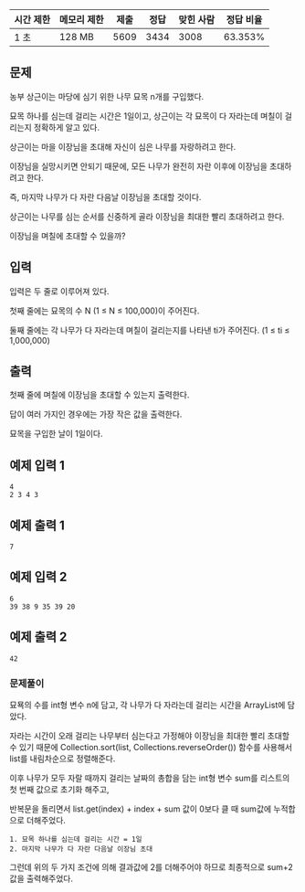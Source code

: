 | 시간 제한 | 메모리 제한 | 제출 | 정답 | 맞힌 사람 | 정답 비율 |
| --- | --- | --- | --- | --- | --- |
| 1 초 | 128 MB | 5609 | 3434 | 3008 | 63.353% |

## 문제

농부 상근이는 마당에 심기 위한 나무 묘목 n개를 구입했다. 

묘목 하나를 심는데 걸리는 시간은 1일이고, 상근이는 각 묘목이 다 자라는데 며칠이 걸리는지 정확하게 알고 있다.

상근이는 마을 이장님을 초대해 자신이 심은 나무를 자랑하려고 한다. 

이장님을 실망시키면 안되기 때문에, 모든 나무가 완전히 자란 이후에 이장님을 초대하려고 한다. 

즉, 마지막 나무가 다 자란 다음날 이장님을 초대할 것이다.

상근이는 나무를 심는 순서를 신중하게 골라 이장님을 최대한 빨리 초대하려고 한다. 

이장님을 며칠에 초대할 수 있을까?

## 입력

입력은 두 줄로 이루어져 있다. 

첫째 줄에는 묘목의 수 N (1 ≤ N ≤ 100,000)이 주어진다. 

둘째 줄에는 각 나무가 다 자라는데 며칠이 걸리는지를 나타낸 ti가 주어진다. (1 ≤ ti ≤ 1,000,000)

## 출력

첫째 줄에 며칠에 이장님을 초대할 수 있는지 출력한다. 

답이 여러 가지인 경우에는 가장 작은 값을 출력한다. 

묘목을 구입한 날이 1일이다.

## 예제 입력 1

```
4
2 3 4 3
```

## 예제 출력 1

```
7
```
## 예제 입력 2

```
6
39 38 9 35 39 20
```

## 예제 출력 2

```
42
```

### 문제풀이

묘묙의 수를 int형 변수 n에 담고, 각 나무가 다 자라는데 걸리는 시간을 ArrayList에 담았다.

자라는 시간이 오래 걸리는 나무부터 심는다고 가정해야 이장님을 최대한 빨리 초대할 수 있기 때문에 Collection.sort(list, Collections.reverseOrder()) 함수를 사용해서 list를 내림차순으로 정렬해준다.

이후 나무가 모두 자랄 때까지 걸리는 날짜의 총합을 담는 int형 변수 sum를 리스트의 첫 번째 값으로 초기화 해주고,

반복문을 돌리면서 list.get(index) + index + sum 값이 0보다 클 때 sum값에 누적합으로 더해주었다. 

```
1. 묘목 하나를 심는데 걸리는 시간 = 1일
2. 마지막 나무가 다 자란 다음날 이장님 초대
```

그런데 위의 두 가지 조건에 의해 결과값에 2를 더해주어야 하므로 최종적으로 sum+2 값을 출력해주었다. 

